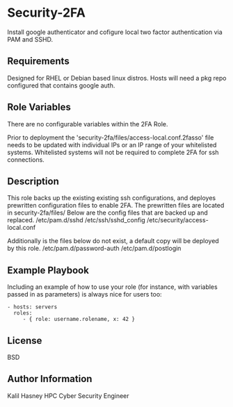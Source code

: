 Security-2FA
=========

Install google authenticator and cofigure local two factor authentication via PAM and SSHD. 

Requirements
------------

Designed for RHEL or Debian based linux distros.
Hosts will need a pkg repo configured that contains google auth.

Role Variables
--------------

There are no configurable variables within the 2FA Role.

Prior to deployment the 'security-2fa/files/access-local.conf.2fasso' file needs to be updated with individual IPs or an IP range of your whitelisted systems.
Whitelisted systems will not be required to complete 2FA for ssh connections.

Description
------------
This role backs up the existing existing ssh configurations, and deployes prewritten configuration files to enable 2FA. 
The prewritten files are located in security-2fa/files/
Below are the config files that are backed up and replaced.
	/etc/pam.d/sshd
	/etc/ssh/sshd_config
	/etc/security/access-local.conf

Additionally is the files below do not exist, a default copy will be deployed by this role.
	/etc/pam.d/password-auth
	/etc/pam.d/postlogin
	
Example Playbook
----------------

Including an example of how to use your role (for instance, with variables passed in as parameters) is always nice for users too:

    - hosts: servers
      roles:
         - { role: username.rolename, x: 42 }

License
-------

BSD

Author Information
------------------
Kalil Hasney
HPC Cyber Security Engineer